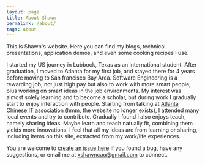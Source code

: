 ```yaml
---
layout: page
title: About Shawn
permalink: /about/
tags: about
---
```


This is Shawn's website. Here you can find my blogs, technical presentations, application demos, and even some cooking recipes I use.

I started my US journey in Lubbock, Texas as an international student. After graduation, I moved to Atlanta for my first job, and stayed there for 4 years before moving to San francisco Bay Area. Software Engineering is a rewarding job, not just high pay but also to work with more smart people, plus working on smart ideas in the job environments. My interest was almost solely learning and to become a scholar, but during work I gradually start to enjoy interaction with people. Starting from talking at [Atlanta Chinese IT association](http://www.atlchineseit.org/) (hmm, the website no longer exists), I attended many local events and try to contribute. Gradually I found I also enjoys teach, namely sharing ideas. Maybe learn and teach natually fit, combining them yields more innovations. I feel that all my ideas are from learning or sharing, including items on this site, extracted from my work/life experiences.

You are welcome to [create an issue here](https://github.com/Shawn-Cao/shawn-cao.github.io/issues) if you found a bug, have any suggestions, or email me at xshawncao@gmail.com to connect.

